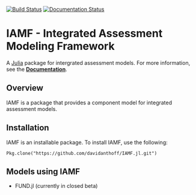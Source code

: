 [![Build Status](https://travis-ci.org/davidanthoff/IAMF.jl.svg?branch=master)](https://travis-ci.org/davidanthoff/IAMF.jl)
[![Documentation Status](https://readthedocs.org/projects/iamf/badge/?version=latest)](https://readthedocs.org/projects/iamf/?badge=latest)

# IAMF - Integrated Assessment Modeling Framework

A [Julia](http://julialang.org) package for intergrated assessment models. For more information, see the **[Documentation](http://iamf.readthedocs.org/en/latest/)**.

## Overview

IAMF is a package that provides a component model for integrated assessment models.

## Installation

IAMF is an installable package. To install IAMF, use the following:

````
Pkg.clone("https://github.com/davidanthoff/IAMF.jl.git")
````

## Models using IAMF

* FUND.jl (currently in closed beta)
